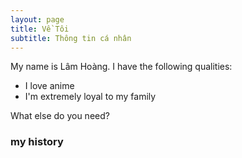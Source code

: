 ```yaml
---
layout: page
title: Về Tôi
subtitle: Thông tin cá nhân
---
```


My name is Lâm Hoàng. I have the following qualities:

- I love anime
- I'm extremely loyal to my family

What else do you need?

### my history

